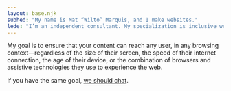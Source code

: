 ```yaml
---
layout: base.njk
subhed: "My name is Mat “Wilto” Marquis, and I make websites."
lede: "I’m an independent consultant. My specialization is inclusive web development."
---
```


My goal is to ensure that your content can reach any user, in any browsing context—regardless of the size of their screen, the speed of their internet connection, the age of their device, or the combination of browsers and assistive technologies they use to experience the web.

If you have the same goal, [we should chat](mailto:mat@matmarquis.com).